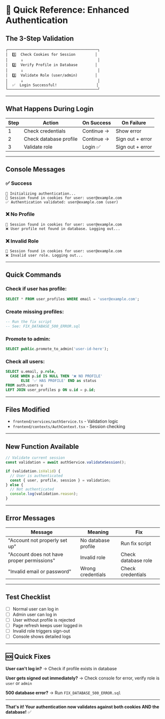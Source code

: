 # 🚀 Quick Reference: Enhanced Authentication

## The 3-Step Validation

```
┌─────────────────────────────────────────┐
│  1️⃣  Check Cookies for Session         │
│      ↓                                  │
│  2️⃣  Verify Profile in Database        │
│      ↓                                  │
│  3️⃣  Validate Role (user/admin)        │
│      ↓                                  │
│  ✅  Login Successful!                  │
└─────────────────────────────────────────┘
```

---

## What Happens During Login

| Step | Action                 | On Success | On Failure       |
| ---- | ---------------------- | ---------- | ---------------- |
| 1    | Check credentials      | Continue → | Show error       |
| 2    | Check database profile | Continue → | Sign out + error |
| 3    | Validate role          | Login ✅   | Sign out + error |

---

## Console Messages

### ✅ Success

```
🔐 Initializing authentication...
📝 Session found in cookies for user: user@example.com
✅ Authentication validated: user@example.com (user)
```

### ❌ No Profile

```
📝 Session found in cookies for user: user@example.com
❌ User profile not found in database. Logging out...
```

### ❌ Invalid Role

```
📝 Session found in cookies for user: user@example.com
❌ Invalid user role. Logging out...
```

---

## Quick Commands

### Check if user has profile:

```sql
SELECT * FROM user_profiles WHERE email = 'user@example.com';
```

### Create missing profiles:

```sql
-- Run the fix script
-- See: FIX_DATABASE_500_ERROR.sql
```

### Promote to admin:

```sql
SELECT public.promote_to_admin('user-id-here');
```

### Check all users:

```sql
SELECT u.email, p.role,
  CASE WHEN p.id IS NULL THEN '❌ NO PROFILE'
       ELSE '✅ HAS PROFILE' END as status
FROM auth.users u
LEFT JOIN user_profiles p ON u.id = p.id;
```

---

## Files Modified

- `frontend/services/authService.ts` - Validation logic
- `frontend/contexts/AuthContext.tsx` - Session checking

---

## New Function Available

```typescript
// Validate current session
const validation = await authService.validateSession();

if (validation.isValid) {
  // User is authenticated
  const { user, profile, session } = validation;
} else {
  // Not authenticated
  console.log(validation.reason);
}
```

---

## Error Messages

| Message                                    | Meaning             | Fix                 |
| ------------------------------------------ | ------------------- | ------------------- |
| "Account not properly set up"              | No database profile | Run fix script      |
| "Account does not have proper permissions" | Invalid role        | Check database role |
| "Invalid email or password"                | Wrong credentials   | Check credentials   |

---

## Test Checklist

- [ ] Normal user can log in
- [ ] Admin user can log in
- [ ] User without profile is rejected
- [ ] Page refresh keeps user logged in
- [ ] Invalid role triggers sign-out
- [ ] Console shows detailed logs

---

## 🆘 Quick Fixes

**User can't log in?**
→ Check if profile exists in database

**User gets signed out immediately?**
→ Check console for error, verify role is `user` or `admin`

**500 database error?**
→ Run `FIX_DATABASE_500_ERROR.sql`

---

**That's it! Your authentication now validates against both cookies AND the database!** ✅
